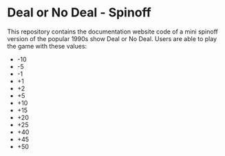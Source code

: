 # Deal or No Deal - Spinoff

This repository contains the documentation website code of a mini spinoff version of the popular 1990s show Deal or No Deal. 
Users are able to play the game with these values: 
- -10
- -5
- -1 
- +1 
- +2
- +5 
- +10 
- +15
- +20 
- +25
- +40 
- +45
- +50

